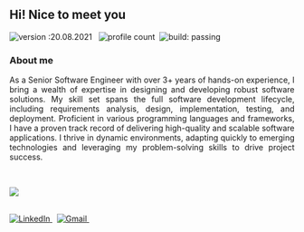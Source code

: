 ## Hi! Nice to meet you

![version :20.08.2021](https://img.shields.io/badge/version-20.08.2021-informational) &nbsp;
![profile count](https://komarev.com/ghpvc/?username=bhuvaneshcj&color=red)&nbsp;
![build: passing](https://img.shields.io/badge/build-passing-success)

### About me

<p align="justify">
As a Senior Software Engineer with over 3+ years of hands-on experience, I bring a wealth of expertise in designing and developing robust software solutions. My skill set spans the full software development lifecycle, including requirements analysis, design, implementation, testing, and deployment. Proficient in various programming languages and frameworks, I have a proven track record of delivering high-quality and scalable software applications. I thrive in dynamic environments, adapting quickly to emerging technologies and leveraging my problem-solving skills to drive project success.  
</p>
<br>
<p align="start">
    <a href="https://skillicons.dev">
        <img
            src="https://skillicons.dev/icons?i=angular,express,sequelize,laravel,flutter,html,css,bootstrap,tailwind,js,jquery,ts,nodejs,dart,php,mysql,firebase,cloudflare,git,github,gitlab,androidstudio,vscode,postman,ps,ai" />
    </a>
</p>
<br>
<a href="https://www.linkedin.com/in/bhuvaneshcj/"><img
        src="https://img.shields.io/badge/linkedin-%230077B5.svg?&style=for-the-badge&logo=linkedin&logoColor=white"
        alt="LinkedIn" />
</a>&nbsp;
<a href="mailto:cjbhuvanesh8@gmail.com?subject=Refered%20From%20Git%20Profile"><img
        src="https://img.shields.io/badge/gmail-%23D14836.svg?&style=for-the-badge&logo=gmail&logoColor=white"
        alt="Gmail" />
</a>&nbsp;
